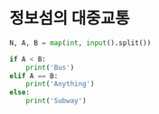 # 정보섬의 대중교통

```python
N, A, B = map(int, input().split())

if A < B:
    print('Bus')
elif A == B:
    print('Anything')
else:
    print('Subway')
```
